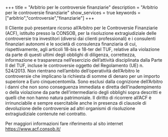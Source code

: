 +++
title = "Arbitrio per le controversie finanziarie"
description = "Arbitrio per le controversie finanziarie"
show_services = true
keywords = ["arbitrio","controversie","finanziarie"]
+++

Il Cliente può presentare ricorso all’Arbitro per le Controversie Finanziarie (ACF), istituito presso la CONSOB,
per la risoluzione extragiudiziale delle controversie tra investitori (diversi dai clienti professionali) e i consulenti finanziari autonomi e le società di consulenza finanziaria di cui, rispettivamente, agli articoli 18-bis e 18-ter del TUF, relative alla violazione da parte di questi ultimi degli obblighi di diligenza, correttezza, informazione e trasparenza nell’esercizio dell’attività disciplinata dalla Parte II del TUF, incluse le controversie oggetto del Regolamento (UE) n. 524/2013. Non rientrano nell’ambito dell’operatività dell’Arbitro le controversie che implicano la richiesta di somme di denaro per un importo superiore a Euro cinquecentomila. Sono esclusi dalla cognizione dell’Arbitro i danni che non sono conseguenza immediata e diretta dell’inadempimento o della violazione da parte dell’intermediario degli obblighi sopra descritti e quelli che non hanno natura patrimoniale. Il diritto di ricorrere all’ACF è irrinunciabile e sempre esercitabile anche in presenza di clausole di devoluzione delle controversie ad altri organismi di risoluzione extragiudiziale contenute nel contratto.

Per maggiori informazioni fare riferimento al sito internet https://www.acf.consob.it/

